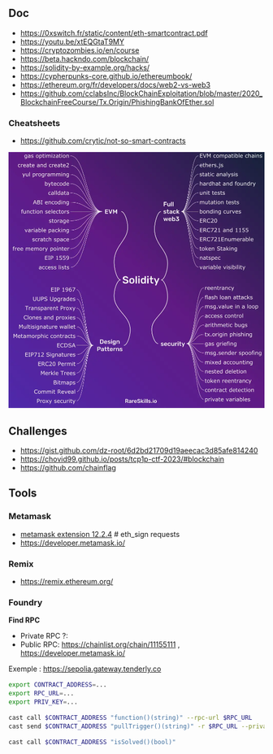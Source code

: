 ## Doc

- https://0xswitch.fr/static/content/eth-smartcontract.pdf
- https://youtu.be/xtEQGtaT9MY
- https://cryptozombies.io/en/course
- https://beta.hackndo.com/blockchain/
- https://solidity-by-example.org/hacks/
- https://cypherpunks-core.github.io/ethereumbook/
- https://ethereum.org/fr/developers/docs/web2-vs-web3
- https://github.com/cclabsInc/BlockChainExploitation/blob/master/2020_BlockchainFreeCourse/Tx.Origin/PhishingBankOfEther.sol

### Cheatsheets

- https://github.com/crytic/not-so-smart-contracts

![](./images/web3.png)


## Challenges

- https://gist.github.com/dz-root/6d2bd21709d19aeecac3d85afe814240
- https://chovid99.github.io/posts/tcp1p-ctf-2023/#blockchain
- https://github.com/chainflag

## Tools

### Metamask

- [metamask extension 12.2.4](https://github.com/MetaMask/metamask-extension/releases/tag/v12.2.4) # eth_sign requests
- https://developer.metamask.io/

### Remix

- https://remix.ethereum.org/

### Foundry

**Find RPC**

- Private RPC ?: 
- Public RPC:  https://chainlist.org/chain/11155111 , https://developer.metamask.io/ 

Exemple : https://sepolia.gateway.tenderly.co

```bash
export CONTRACT_ADDRESS=...
export RPC_URL=...
export PRIV_KEY=...
```

```bash
cast call $CONTRACT_ADDRESS "function()(string)" --rpc-url $RPC_URL
cast send $CONTRACT_ADDRESS "pullTrigger()(string)" -r $RPC_URL --private-key $PRIV_KEY
```

```bash
cast call $CONTRACT_ADDRESS "isSolved()(bool)"
```

